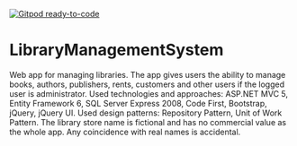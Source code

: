 [![Gitpod ready-to-code](https://img.shields.io/badge/Gitpod-ready--to--code-blue?logo=gitpod)](https://gitpod.io/#https://github.com/vassil-z/LibraryManagementSystem)

# LibraryManagementSystem
Web app for managing libraries. The app gives users the ability to manage books, authors, publishers, rents, customers and other users if the logged user is administrator. Used technologies and approaches: ASP.NET MVC 5, Entity Framework 6, SQL Server Express 2008, Code First, Bootstrap, jQuery, jQuery UI.  Used design patterns: Repository Pattern, Unit of Work Pattern.  The library store name is fictional and has no commercial value as the whole app. Any coincidence with real names is accidental.